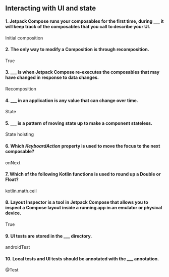 ## Interacting with UI and state

#### 1. Jetpack Compose runs your composables for the first time, during ___ it will keep track of the composables that you call to describe your UI.
Initial composition
#### 2. The only way to modify a Composition is through recomposition. 
True
#### 3. ___ is when Jetpack Compose re-executes the composables that may have changed in response to data changes.
Recomposition
#### 4. ___ in an application is any value that can change over time. 
State
#### 5. ___ is a pattern of moving state up to make a component stateless. 
State hoisting
#### 6. Which *KeyboardAction* property is used to move the focus to the next composable? 
onNext
#### 7. Which of the following Kotlin functions is used to round up a Double or Float? 
kotlin.math.ceil
#### 8. Layout Inspector is a tool in Jetpack Compose that allows you to inspect a Compose layout inside a running app in an emulator or physical device.
True
#### 9. UI tests are stored in the ___ directory. 
androidTest
#### 10. Local tests and UI tests should be annotated with the ___ annotation. 
@Test